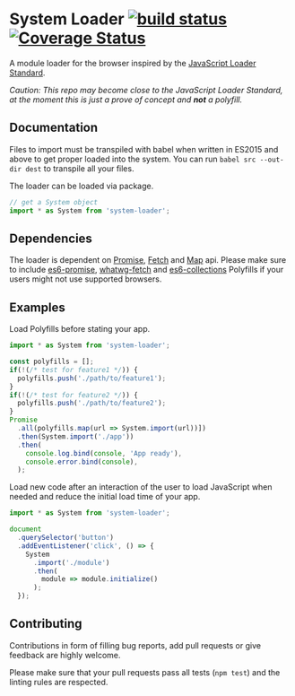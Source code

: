 # System Loader [![build status][1]][2] [![Coverage Status][3]][4]

A module loader for the browser inspired by the [JavaScript Loader Standard](https://whatwg.github.io/loader/).

_Caution: This repo may become close to the JavaScript Loader Standard, at the moment this is just a prove of concept and **not** a polyfill._

## Documentation

Files to import must be transpiled with babel when written in ES2015 and above to get proper loaded into the system. You can run `babel src --out-dir dest` to transpile all your files.

The loader can be loaded via package.

``` javascript
// get a System object
import * as System from 'system-loader';
```

## Dependencies

The loader is dependent on [Promise](http://www.ecma-international.org/ecma-262/6.0/index.html#sec-promise-objects), [Fetch](https://fetch.spec.whatwg.org/) and [Map](http://www.ecma-international.org/ecma-262/6.0/index.html#sec-map-constructor) api. Please make sure to include [es6-promise](https://github.com/jakearchibald/es6-promise), [whatwg-fetch](https://github.com/github/fetch) and [es6-collections](https://github.com/WebReflection/es6-collections) Polyfills if your users might not use supported browsers.

## Examples

Load Polyfills before stating your app.

``` javascript
import * as System from 'system-loader';

const polyfills = [];
if(!(/* test for feature1 */)) {
  polyfills.push('./path/to/feature1');  
}
if(!(/* test for feature2 */)) {
  polyfills.push('./path/to/feature2');  
}
Promise
  .all(polyfills.map(url => System.import(url))])
  .then(System.import('./app'))
  .then(
    console.log.bind(console, 'App ready'),
    console.error.bind(console),
  );
```

Load new code after an interaction of the user to load JavaScript when needed and reduce the initial load time of your app.

``` javascript
import * as System from 'system-loader';

document
  .querySelector('button')
  .addEventListener('click', () => {
    System
      .import('./module')
      .then(
        module => module.initialize()
      );
  });
```

## Contributing

Contributions in form of filling bug reports, add pull requests or give feedback are highly welcome.

Please make sure that your pull requests pass all tests (`npm test`) and the linting rules are respected.


[1]: https://travis-ci.org/garthenweb/system-loader.svg
[2]: https://travis-ci.org/garthenweb/system-loader
[3]: https://coveralls.io/repos/garthenweb/system-loader/badge.svg?branch=master&service=github
[4]: https://coveralls.io/github/garthenweb/system-loader?branch=master
